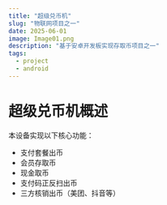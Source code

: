 ```yaml
---
title: "超级兑币机"
slug: "物联网项目之一" 
date: 2025-06-01
image: Image01.png
description: "基于安卓开发板实现存取币项目之一"
tags:
  - project
  - android
---
```


# 超级兑币机概述

本设备实现以下核心功能：

- 支付套餐出币
- 会员存取币
- 现金取币
- 支付码正反扫出币
- 三方核销出币（美团、抖音等）

